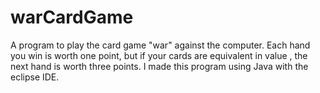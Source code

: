 # warCardGame
A program to play the card game "war" against the computer. Each hand you win is worth one point, but if your cards are
equivalent in value , the next hand is worth three points. I made this program using Java with the eclipse IDE.
